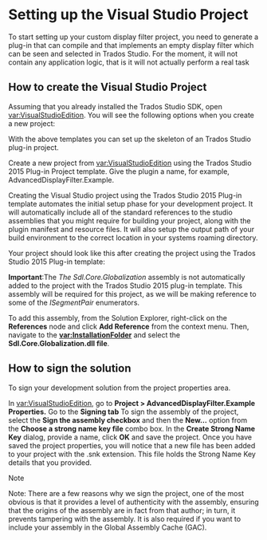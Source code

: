 Setting up the Visual Studio Project
=====
To start setting up your custom display filter project, you need to generate a plug-in that can compile and that implements an empty display filter which can be seen and selected in Trados Studio. For the moment, it will not contain any application logic, that is it will not actually perform a real task

How to create the Visual Studio Project
-----
Assuming that you already installed the Trados Studio SDK, open <var:VisualStudioEdition>. You will see the following options when you create a new project:

With the above templates you can set up the skeleton of an Trados Studio plug-in project.

Create a new project from <var:VisualStudioEdition> using the Trados Studio 2015 Plug-in Project template. Give the plugin a name, for example, AdvancedDisplayFilter.Example.

Creating the Visual Studio project using the Trados Studio 2015 Plug-in template automates the initial setup phase for your development project. It will automatically include all of the standard references to the studio assemblies that you might require for building your project, along with the plugin manifest and resource files. It will also setup the output path of your build environment to the correct location in your systems roaming directory.

Your project should look like this after creating the project using the Trados Studio 2015 Plug-in template:

**Important**:The *The Sdl.Core.Globalization* assembly is not automatically added to the project with the Trados Studio 2015 plug-in template. This assembly will be required for this project, as we will be making reference to some of the *ISegmentPair* enumerators.

To add this assembly, from the Solution Explorer, right-click on the **References** node and click **Add Reference** from the context menu. Then, navigate to the **<var:InstallationFolder>** and select the **Sdl.Core.Globalization.dll file**.

 How to sign the solution
 ----
To sign your development solution from the project properties area.

In <var:VisualStudioEdition>, go to **Project > AdvancedDisplayFilter.Example Properties.**
Go to the **Signing tab**
To sign the assembly of the project, select the **Sign the assembly checkbox** and then the **New…** option from the **Choose a strong name key file** combo box.
In the **Create Strong Name Key** dialog, provide a name, click **OK** and save the project.
Once you have saved the project properties, you will notice that a new file has been added to your project with the .snk extension. This file holds the Strong Name Key details that you provided.

> [!NOTE]
> Note: There are a few reasons why we sign the project, one of the most obvious is that it provides a level of authenticity with the assembly, ensuring that the origins of the assembly are in fact from that author; in turn, it prevents tampering with the assembly. It is also required if you want to include your assembly in the Global Assembly Cache (GAC).
